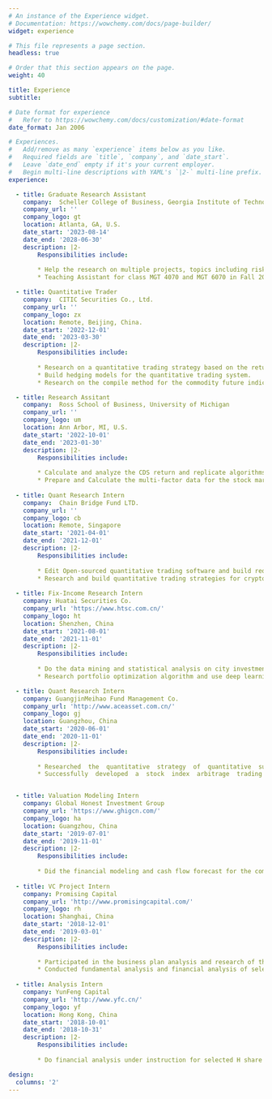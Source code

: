 ```yaml
---
# An instance of the Experience widget.
# Documentation: https://wowchemy.com/docs/page-builder/
widget: experience

# This file represents a page section.
headless: true

# Order that this section appears on the page.
weight: 40

title: Experience
subtitle:

# Date format for experience
#   Refer to https://wowchemy.com/docs/customization/#date-format
date_format: Jan 2006

# Experiences.
#   Add/remove as many `experience` items below as you like.
#   Required fields are `title`, `company`, and `date_start`.
#   Leave `date_end` empty if it's your current employer.
#   Begin multi-line descriptions with YAML's `|2-` multi-line prefix.
experience:

  - title: Graduate Research Assistant
    company:  Scheller College of Business, Georgia Institute of Technology
    company_url: ''
    company_logo: gt
    location: Atlanta, GA, U.S.
    date_start: '2023-08-14'
    date_end: '2028-06-30'
    description: |2-
        Responsibilities include:  
        
        * Help the research on multiple projects, topics including risk perception, event jump, machine learning and deep learning, and the linkage  between personality and company strategies.
        * Teaching Assistant for class MGT 4070 and MGT 6070 in Fall 2023.

  - title: Quantitative Trader
    company:  CITIC Securities Co., Ltd.
    company_url: ''
    company_logo: zx
    location: Remote, Beijing, China.
    date_start: '2022-12-01'
    date_end: '2023-03-30'
    description: |2-
        Responsibilities include:  
        
        * Research on a quantitative trading strategy based on the return skewness of the commodity futures. Use multiple methods in volatility control and portfolio optimization to improve the strategy's performance.
        * Build hedging models for the quantitative trading system.
        * Research on the compile method for the commodity future indices.

  - title: Research Assitant
    company:  Ross School of Business, University of Michigan
    company_url: ''
    company_logo: um
    location: Ann Arbor, MI, U.S.
    date_start: '2022-10-01'
    date_end: '2023-01-30'
    description: |2-
        Responsibilities include:  
        
        * Calculate and analyze the CDS return and replicate algorithms based on provided papers.
        * Prepare and Calculate the multi-factor data for the stock market.
    
  - title: Quant Research Intern
    company:  Chain Bridge Fund LTD.
    company_url: ''
    company_logo: cb
    location: Remote, Singapore
    date_start: '2021-04-01'
    date_end: '2021-12-01'
    description: |2-
        Responsibilities include:  
        
        * Edit Open-sourced quantitative trading software and build required functions for cryptocurrency trading.
        * Research and build quantitative trading strategies for cryptocurrency and corresponding futures.
        
  - title: Fix-Income Research Intern
    company: Huatai Securities Co.
    company_url: 'https://www.htsc.com.cn/'
    company_logo: ht
    location: Shenzhen, China
    date_start: '2021-08-01'
    date_end: '2021-11-01'
    description: |2-
        Responsibilities include:  
        
        * Do the data mining and statistical analysis on city investment bonds.
        * Research portfolio optimization algorithm and use deep learning techniques to improve the trading strategy.

  - title: Quant Research Intern
    company: GuangjinMeihao Fund Management Co.
    company_url: 'http://www.aceasset.com.cn/'
    company_logo: gj
    location: Guangzhou, China
    date_start: '2020-06-01'
    date_end: '2020-11-01'
    description: |2-
        Responsibilities include:  
        
        * Researched  the  quantitative  strategy  of  quantitative  sub-funds  of  FOF  investment  and  conducted quantitative sub-fund investment feasibility analysis and evaluation.
        * Successfully  developed  a  stock  index  arbitrage  trading  strategy  and  an  alpha  strategy  based  on Equity-bond yield difference.


  - title: Valuation Modeling Intern
    company: Global Honest Investment Group
    company_url: 'https://www.ghigcn.com/'
    company_logo: ha
    location: Guangzhou, China
    date_start: '2019-07-01'
    date_end: '2019-11-01'
    description: |2-
        Responsibilities include:  
        
        * Did the financial modeling and cash flow forecast for the company’s investment projects and assisted in making feasibility analysis reports.
 
  - title: VC Project Intern
    company: Promising Capital
    company_url: 'http://www.promisingcapital.com/'
    company_logo: rh
    location: Shanghai, China
    date_start: '2018-12-01'
    date_end: '2019-03-01'
    description: |2-
        Responsibilities include:  
        
        * Participated in the business plan analysis and research of the startup companies and built the single-store profitability financial model for profit forecasting.
        * Conducted fundamental analysis and financial analysis of select U.S. and Chinese companies.
 
  - title: Analysis Intern
    company: YunFeng Capital
    company_url: 'http://www.yfc.cn/'
    company_logo: yf
    location: Hong Kong, China
    date_start: '2018-10-01'
    date_end: '2018-10-31'
    description: |2-
        Responsibilities include:  
        
        * Do financial analysis under instruction for selected H share stocks and help to write the analysis report.

design:
  columns: '2'
---
```

